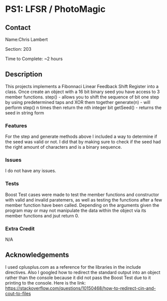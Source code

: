 # PS1: LFSR / PhotoMagic

## Contact

Name:Chris Lambert

Section: 203

Time to Complete: ~2 hours

## Description

This projects implements a Fibonnaci Linear Feedback Shift Register into a class. Once create an object with a 16 bit binary seed you have access to 3 member functions.
step() - allows you to shift the sequence of bit one step by using predetermined taps and XOR them together
generate(n) - will perform step() n times then return the nth integer bit
getSeed() - returns the seed in string form

### Features

For the step and generate methods above I included a way to determine if the seed was valid or not. I did that by making sure to check if the seed had the right amount of characters and is a binary sequence.

### Issues

I do not have any issues.

### Tests

Boost Test cases were made to test the member functions and constructor with valid and invalid paratemers, as well as testing the functions after a few member function have been called. Depending on the arguments given the program may or may not manipulate the data within the object via its member functions and jsut return 0.

### Extra Credit

N/A

## Acknowledgements

I used cplusplus.com as a reference for the libraries in the include directives.
Also I googled how to redirect the standard output into an object rather than the console because it did not pass the Boost Test due to it printing to the console. Here is the link: https://stackoverflow.com/questions/10150468/how-to-redirect-cin-and-cout-to-files
